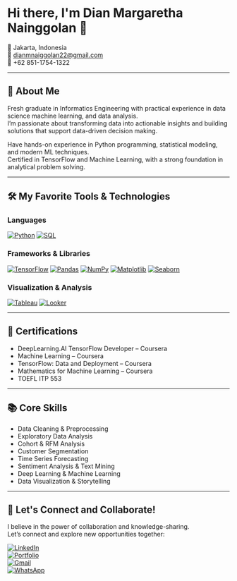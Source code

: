 # Hi there, I'm Dian Margaretha Nainggolan 👋

📍 Jakarta, Indonesia  
📧 dianmnaiggolan22@gmail.com  
📱 +62 851-1754-1322  

---

## 🧠 About Me

Fresh graduate in Informatics Engineering with practical experience in data science machine learning, and data analysis.  
I’m passionate about transforming data into actionable insights and building solutions that support data-driven decision making.  

Have hands-on experience in Python programming, statistical modeling, and modern ML techniques.  
Certified in TensorFlow and Machine Learning, with a strong foundation in analytical problem solving.

---

## 🛠️ My Favorite Tools & Technologies

### Languages
[![Python](https://img.shields.io/badge/Python-3776AB?style=for-the-badge&logo=python&logoColor=white)](https://www.python.org/)
[![SQL](https://img.shields.io/badge/SQL-336791?style=for-the-badge&logo=postgresql&logoColor=white)]()

### Frameworks & Libraries
[![TensorFlow](https://img.shields.io/badge/TensorFlow-FF6F00?style=for-the-badge&logo=tensorflow&logoColor=white)](https://www.tensorflow.org/)
[![Pandas](https://img.shields.io/badge/Pandas-150458?style=for-the-badge&logo=pandas&logoColor=white)](https://pandas.pydata.org/)
[![NumPy](https://img.shields.io/badge/NumPy-013243?style=for-the-badge&logo=numpy&logoColor=white)](https://numpy.org/)
[![Matplotlib](https://img.shields.io/badge/Matplotlib-11557C?style=for-the-badge&logo=matplotlib&logoColor=white)](https://matplotlib.org/)
[![Seaborn](https://img.shields.io/badge/Seaborn-76B900?style=for-the-badge&logo=python&logoColor=white)](https://seaborn.pydata.org/)

### Visualization & Analysis
[![Tableau](https://img.shields.io/badge/Tableau-E97627?style=for-the-badge&logo=tableau&logoColor=white)](https://www.tableau.com/)
[![Looker](https://img.shields.io/badge/Looker-4285F4?style=for-the-badge&logo=looker&logoColor=white)](https://lookerstudio.google.com/)

---

## 🏅 Certifications

- DeepLearning.AI TensorFlow Developer – Coursera  
- Machine Learning – Coursera  
- TensorFlow: Data and Deployment – Coursera  
- Mathematics for Machine Learning – Coursera  
- TOEFL ITP 553

---

## 📚 Core Skills

- Data Cleaning & Preprocessing  
- Exploratory Data Analysis  
- Cohort & RFM Analysis  
- Customer Segmentation  
- Time Series Forecasting  
- Sentiment Analysis & Text Mining  
- Deep Learning & Machine Learning  
- Data Visualization & Storytelling

---

## 🤝 Let's Connect and Collaborate!

I believe in the power of collaboration and knowledge-sharing.  
Let’s connect and explore new opportunities together:

[![LinkedIn](https://img.shields.io/badge/LinkedIn-0A66C2?style=for-the-badge&logo=linkedin&logoColor=white)](https://www.linkedin.com/)  
[![Portfolio](https://img.shields.io/badge/Portfolio-000000?style=for-the-badge&logo=About.me&logoColor=white)](https://your-portfolio-link.com)  
[![Gmail](https://img.shields.io/badge/Email-D14836?style=for-the-badge&logo=gmail&logoColor=white)](mailto:dianmnaiggolan22@gmail.com)  
[![WhatsApp](https://img.shields.io/badge/WhatsApp-25D366?style=for-the-badge&logo=whatsapp&logoColor=white)](https://wa.me/6285117541322)
